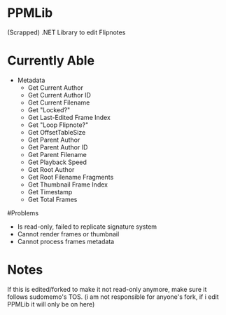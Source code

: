 # PPMLib
(Scrapped) .NET Library to edit Flipnotes

# Currently Able
- Metadata
  - Get Current Author
  - Get Current Author ID
  - Get Current Filename
  - Get "Locked?"
  - Get Last-Edited Frame Index
  - Get "Loop Flipnote?"
  - Get OffsetTableSize
  - Get Parent Author
  - Get Parent Author ID
  - Get Parent Filename
  - Get Playback Speed
  - Get Root Author
  - Get Root Filename Fragments
  - Get Thumbnail Frame Index
  - Get Timestamp
  - Get Total Frames
  
#Problems
- Is read-only, failed to replicate signature system
- Cannot render frames or thumbnail
- Cannot process frames metadata

# Notes
If this is edited/forked to make it not read-only anymore, make sure it follows sudomemo's TOS. (i am not responsible for anyone's fork, if i edit PPMLib it will only be on here)
